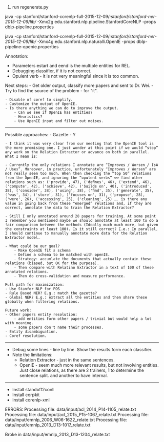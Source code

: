 1. run regenerate.py

java -cp stanford/stanford-corenlp-full-2015-12-09/*:stanford/stanford-ner-2015-12-09/lib/* -Xmx2g edu.stanford.nlp.pipeline.StanfordCoreNLP -props dblp-pipeline.properties

java -cp stanford/stanford-corenlp-full-2015-12-09/*:stanford/stanford-ner-2015-12-09/lib/* -Xmx4g edu.stanford.nlp.naturalli.OpenIE -props dblp-pipeline-openie.properties




Annotation:
- Parameters estart and eend is the multiple entities for REL.
- Debugging classifier, if it is not correct.
- Opulent verb - it is not very meaningful since it is too common.

Next steps:
    - Get older output, classify more papers and sent to Dr. Wei.
    - Try to find the source of the problem - for "it".

    - Disable of coref to simplify.
    - Customize the output of OpenIE.
    - Is there anything we can do to improve the output.
        - Can we see if OpenIE has entities?
        - Heuristics?
        - Use OpenIE input and filter out noises.

----------------------------

Possible approaches:
    - Gazette - Y

    - I think it was very clear from our meeting that the OpenIE tool is the more promising one. I just wonder at this point if we would “stop” any work on the Relation Extractor or advance on both in parallel. What I mean is:
    
    - Currently the only relations I annotate are “Improves / Worsen / IsA / Uses”. Moreover, in practice, unfortunately “Improves / Worsen” are not really seen too much. When then checking the “top 50” relations from the OpenIE, and ignoring the “opulent verbs” we find other relations such as: ('provide', 47), ('deﬁnes', 46), ('extend', 46), ('compute', 42), ('achieve', 42), ('builds on', 40), ('introduced', 38), ('consider', 38), ('using', 38), ('ﬁnd', 35), ('generate', 35), ('was', 34), ('store', 31), ('focuses on', 31), ('propose', 28), ('were', 26), ('accessing', 25), ('cleaning', 25) …. is there any value in going back from these "emerged” relations and, if they are correct, annotate the data to train the Relation Extractor?
    
    - Still I only annotated around 20 papers for training. At some point I remember you mentioned maybe we should annotate at least 100 to do a fair comparison between the methods (Ideally much much more, but given the constraints at least 100). Is it still correct? I.e.: In parallel, I should continue to manually annotate more data for the Relation Extractor model.

    - What could be our goal?
        - Make OpenIE fit a schema
        - Define a schema to be matched with openIE.
        - Strategy: accumlate the documents that actually contain these relations (biased, but OK for the purpose).
        - Then compare with Relatino Extractor in a text of 100 of these annotated relations.
        - Then do cross-validation and measure performance.

    Full path for maximization:
    - Use Stanfor NLP for POS
    - Rule Based NER? E.g.: match the gazette?
    - Global NER? E.g.: extract all the entities and then share these globally when filtering relations.

    Future work:
    - Other papers entity resolution:
        - add entities form other papers / trivial but would help a lot with meaning.
        - some papers don't name their processes.
    - Entity disambiguation.
    - Coref resolution.

----------------------------

- Debug some lines - line by line. Show the results form each classifier.
- Note the limitations:
    - Relation Extractor - just in the same sentences.
    - OpenIE - seem much more relevant results, but not involving entities. Just close relations, as there are 2 trainers, 1 to determine the sentence split. and another to have internal.

----------------------------

- Install standoff2conll
- Install corpkit
- Install corenlp-xml





ERRORS:
Processing file: data/input/acl_2014_P14-1105_relate.txt
Processing file: data/input/acl_2015_P15-1067_relate.txt
Processing file: data/input/emnlp_2006_W06-1622_relate.txt
Processing file: data/input/emnlp_2013_D13-1017_relate.txt

Broke in data/input/emnlp_2013_D13-1204_relate.txt